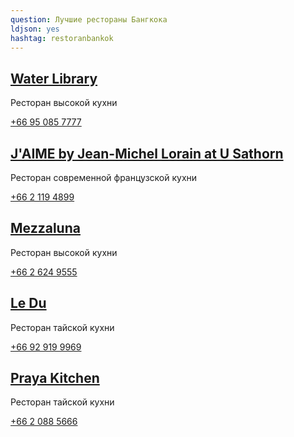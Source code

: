 ```yaml
---
question: Лучшие рестораны Бангкока
ldjson: yes
hashtag: restoranbankok
---
```


## [Water Library](https://maps.app.goo.gl/w8eLzubfT51ZrtLP7)

Ресторан высокой кухни

[+66 95 085 7777](tel:66950857777)


## [J'AIME by Jean-Michel Lorain at U Sathorn](https://maps.app.goo.gl/viVrWuZZbPGyVgHw5)

Ресторан современной французской кухни

[+66 2 119 4899](tel:6621194899)


## [Mezzaluna](https://maps.app.goo.gl/hwR2mZQhW7P1Vgx99)

Ресторан высокой кухни

[+66 2 624 9555](tel:6626249555)


## [Le Du](https://maps.app.goo.gl/EFc1q3sAyrueLP996)

Ресторан тайской кухни 

[+66 92 919 9969](tel:66929199969)

## [Praya Kitchen](https://maps.app.goo.gl/D1z5Po9qsTCm6ET67)

Ресторан тайской кухни 

[+66 2 088 5666](tel:6620885666)
